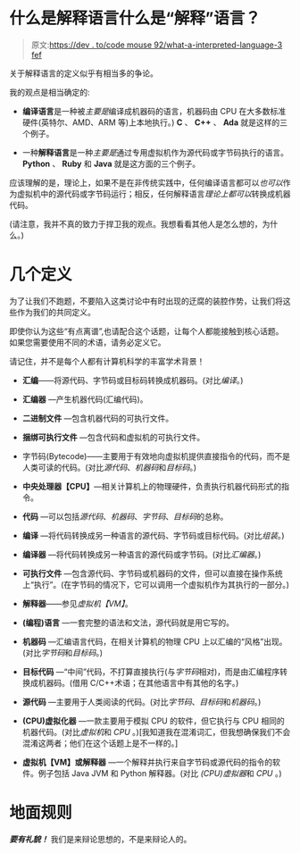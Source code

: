 # 什么是解释语言什么是“解释”语言？

> 原文:[https://dev . to/code mouse 92/what-a-interpreted-language-3 fef](https://dev.to/codemouse92/what-is-an-interpreted-language-3fef)

关于解释语言的定义似乎有相当多的争论。

我的观点是相当确定的:

*   **编译语言**是一种被*主要是*编译成机器码的语言，机器码由 CPU 在大多数标准硬件(英特尔、AMD、ARM 等)上本地执行。) **C** 、 **C++** 、 **Ada** 就是这样的三个例子。

*   一种**解释语言**是一种*主要是*通过专用虚拟机作为源代码或字节码执行的语言。 **Python** 、 **Ruby** 和 **Java** 就是这方面的三个例子。

应该理解的是，理论上，如果不是在非传统实践中，任何编译语言都可以*也可以*作为虚拟机中的源代码或字节码运行；相反，任何解释语言*理论上都可以*转换成机器代码。

(请注意，我并不真的致力于捍卫我的观点。我想看看其他人是怎么想的，为什么。)

# [](#a-few-definitions)几个定义

为了让我们不跑题，不要陷入这类讨论中有时出现的迂腐的装腔作势，让我们将这些作为我们的共同定义。

即使你认为这些“有点离谱”,也请配合这个话题，让每个人都能接触到核心话题。如果您需要使用不同的术语，请务必定义它。

请记住，并不是每个人都有计算机科学的丰富学术背景！

*   **汇编**——将源代码、字节码或目标码转换成机器码。(对比*编译*。)

*   **汇编器** —产生机器代码(汇编代码)。

*   **二进制文件** —包含机器代码的可执行文件。

*   **捆绑可执行文件** —包含代码和虚拟机的可执行文件。

*   字节码(Bytecode)——主要用于有效地向虚拟机提供直接指令的代码，而不是人类可读的代码。(对比*源代码*、*机器码*和*目标码*。)

*   **中央处理器【CPU】**—相关计算机上的物理硬件，负责执行机器代码形式的指令。

*   **代码** —可以包括*源代码*、*机器码*、*字节码*、*目标码*的总称。

*   **编译** —将代码转换成另一种语言的源代码、字节码或目标代码。(对比*组装*。)

*   **编译器** —将代码转换成另一种语言的源代码或字节码。(对比*汇编器*。)

*   **可执行文件** —包含源代码、字节码或机器码的文件，但可以直接在操作系统上“执行”。(在字节码的情况下，它可以调用一个虚拟机作为其执行的一部分。)

*   **解释器**——参见*虚拟机【VM】*。

*   **(编程)语言** —一套完整的语法和文法，源代码就是用它写的。

*   **机器码** —汇编语言代码，在相关计算机的物理 CPU 上以汇编的“风格”出现。(对比*字节码*和*目标码*。)

*   **目标代码** —“中间”代码，不打算直接执行(与*字节码*相对)，而是由汇编程序转换成机器码。(借用 C/C++术语；在其他语言中有其他的名字。)

*   **源代码** —主要用于人类阅读的代码。(对比*字节码*、*目标码*和*机器码*。)

*   **(CPU)虚拟化器** —一款主要用于模拟 CPU 的软件，但它执行与 CPU 相同的机器代码。(对比*虚拟机*和 *CPU* 。)[我知道我在混淆词汇，但我想确保我们不会混淆这两者；他们在这个话题上是不一样的。]

*   **虚拟机【VM】**或**解释器** —一个解释并执行来自字节码或源代码的指令的软件。例子包括 Java JVM 和 Python 解释器。(对比 *(CPU)虚拟器*和 *CPU* 。)

# [](#ground-rules)地面规则

***要有礼貌！*** 我们是来辩论思想的，不是来辩论人的。